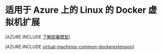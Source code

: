 <properties
	pageTitle="适用于 Azure 上的 Linux 的 Docker 虚拟机扩展"
	description="介绍 Docker 和容器、Azure 虚拟机扩展，并提供有关通过 Azure CLI 和门户创建 Docker 容器的其他资源的链接。"
	services="virtual-machines-windows"
	documentationCenter=""
	authors="squillace"
	manager="timlt"
	editor="tysonn"/>

<tags
	ms.service="virtual-machines-windows"
	ms.date="10/21/2015"
	wacn.date="12/17/2015"/>

# 适用于 Azure 上的 Linux 的 Docker 虚拟机扩展

[AZURE.INCLUDE [了解部署模型](../includes/learn-about-deployment-models-both-include.md)]

[AZURE.INCLUDE [virtual-machines-common-dockerextension](../includes/virtual-machines-common-dockerextension.md)]

<!---HONumber=Mooncake_1207_2015-->